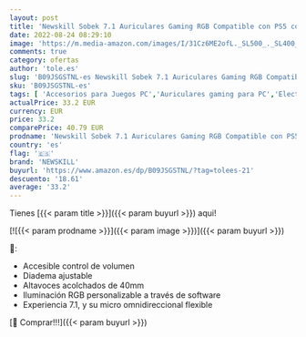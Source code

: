 ```yaml
---
layout: post
title: 'Newskill Sobek 7.1 Auriculares Gaming RGB Compatible con PS5 con iluminación  Color Negro'
date: 2022-08-24 08:29:10
image: 'https://m.media-amazon.com/images/I/31Cz6ME2ofL._SL500_._SL400_.jpg'
comments: true
category: ofertas
author: 'tole.es'
slug: 'B09JSGSTNL-es Newskill Sobek 7.1 Auriculares Gaming RGB Compatible con...'
sku: 'B09JSGSTNL-es'
tags: [ 'Accesorios para Juegos PC','Auriculares gaming para PC','Electrónica','Juegos y Accesorios para PC','Videojuegos','newskill','ps5','🇪🇸', ]
actualPrice: 33.2 EUR
currency: EUR
price: 33.2
comparePrice: 40.79 EUR
prodname: 'Newskill Sobek 7.1 Auriculares Gaming RGB Compatible con PS5 con iluminación  Color Negro'
country: 'es'
flag: '🇪🇸'
brand: 'NEWSKILL'
buyurl: 'https://www.amazon.es/dp/B09JSGSTNL/?tag=tolees-21'
descuento: '18.61'
average: '33.2'
---
```


Tienes [{{< param title >}}]({{< param buyurl >}}) aqui!

[![{{< param prodname >}}]({{< param image >}})]({{< param buyurl >}})

🔎:

- Accesible control de volumen
- Diadema ajustable
- Altavoces acolchados de 40mm
- Iluminación RGB personalizable a través de software
- Experiencia 7.1, y su micro omnidireccional flexible

[🛒 Comprar!!!]({{< param buyurl >}})
